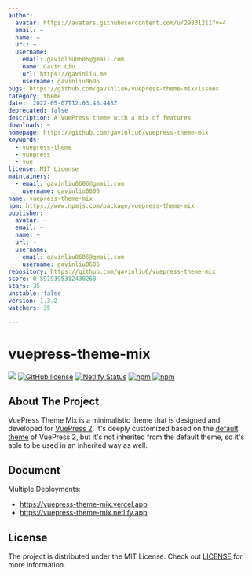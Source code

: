 ```yaml
---
author:
  avatar: https://avatars.githubusercontent.com/u/29831211?v=4
  email: ~
  name: ~
  url: ~
  username:
    email: gavinliu0606@gmail.com
    name: Gavin Liu
    url: https://gavinliu.me
    username: gavinliu0606
bugs: https://github.com/gavinliu6/vuepress-theme-mix/issues
category: theme
date: '2022-05-07T12:03:46.448Z'
deprecated: false
description: A VuePress theme with a mix of features
downloads: ~
homepage: https://github.com/gavinliu6/vuepress-theme-mix
keywords:
  - vuepress-theme
  - vuepress
  - vue
license: MIT License
maintainers:
  - email: gavinliu0606@gmail.com
    username: gavinliu0606
name: vuepress-theme-mix
npm: https://www.npmjs.com/package/vuepress-theme-mix
publisher:
  avatar: ~
  email: ~
  name: ~
  url: ~
  username:
    email: gavinliu0606@gmail.com
    username: gavinliu0606
repository: https://github.com/gavinliu6/vuepress-theme-mix
score: 0.5919395312430268
stars: 35
unstable: false
version: 1.3.2
watchers: 35

---
```


# vuepress-theme-mix

[![](https://img.shields.io/badge/vuepress-next-blue)](https://v2.vuepress.vuejs.org)
[![GitHub license](https://img.shields.io/github/license/gavinliu6/vuepress-theme-mix)](https://github.com/gavinliu6/vuepress-theme-mix)
[![Netlify Status](https://api.netlify.com/api/v1/badges/1c7f6ca5-685b-463c-ab12-66b4d89c2eb7/deploy-status)](https://app.netlify.com/sites/vuepress-theme-mix/deploys)
[![npm](https://badgen.net/npm/v/vuepress-theme-mix/latest)](https://www.npmjs.com/package/vuepress-theme-mix)
[![npm](https://img.shields.io/npm/dt/vuepress-theme-mix)](https://www.npmjs.com/package/vuepress-theme-mix)

## About The Project

VuePress Theme Mix is a minimalistic theme that is designed and developed for [VuePress 2](https://v2.vuepress.vuejs.org/). It's deeply customized based on the [default theme](https://github.com/vuepress/vuepress-next/tree/main/packages/@vuepress/theme-default) of VuePress 2, but it's not inherited from the default theme, so it's able to be used in an inherited way as well.

## Document

Multiple Deployments:

- https://vuepress-theme-mix.vercel.app
- https://vuepress-theme-mix.netlify.app

## License

The project is distributed under the MIT License. Check out [LICENSE](https://github.com/vuepress/vuepress-theme-mix/blob/main/LICENSE) for more information.
